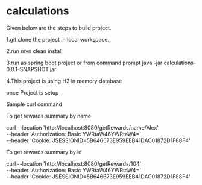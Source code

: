 # calculations

Given below are the steps to build project.

1.git clone the project in local workspace.

2.run mvn clean install

3.run as spring boot project or from command prompt java -jar calculations-0.0.1-SNAPSHOT.jar

4.This project is using H2 in memory database

once Project is setup

Sample curl command

To get rewards summary by name

curl --location 'http://localhost:8080/getRewards/name/Alex' \
--header 'Authorization: Basic YWRtaW46YWRtaW4=' \
--header 'Cookie: JSESSIONID=5B646673E959EEB41DAC01872D1F88F4'

To get rewards summary by id

curl --location 'http://localhost:8080/getRewards/104' \
--header 'Authorization: Basic YWRtaW46YWRtaW4=' \
--header 'Cookie: JSESSIONID=5B646673E959EEB41DAC01872D1F88F4'
